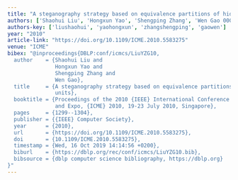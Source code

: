 ```yaml
---
title: "A steganography strategy based on equivalence partitions of hiding units"
authors: ['Shaohui Liu', 'Hongxun Yao', 'Shengping Zhang', 'Wen Gao 0001']
authors-key: ['liushaohui', 'yaohongxun', 'zhangshengping', 'gaowen']
year: "2010"
article-link: "https://doi.org/10.1109/ICME.2010.5583275"
venue: "ICME"
bibex: "@inproceedings{DBLP:conf/icmcs/LiuYZG10,
  author    = {Shaohui Liu and
               Hongxun Yao and
               Shengping Zhang and
               Wen Gao},
  title     = {A steganography strategy based on equivalence partitions of hiding
               units},
  booktitle = {Proceedings of the 2010 {IEEE} International Conference on Multimedia
               and Expo, {ICME} 2010, 19-23 July 2010, Singapore},
  pages     = {1299--1304},
  publisher = {{IEEE} Computer Society},
  year      = {2010},
  url       = {https://doi.org/10.1109/ICME.2010.5583275},
  doi       = {10.1109/ICME.2010.5583275},
  timestamp = {Wed, 16 Oct 2019 14:14:56 +0200},
  biburl    = {https://dblp.org/rec/conf/icmcs/LiuYZG10.bib},
  bibsource = {dblp computer science bibliography, https://dblp.org}
}"
---
```

